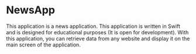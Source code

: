 # NewsApp

This application is a news application.
This application is written in Swift and is designed for educational purposes (It is open for development).
With this application, you can retrieve data from any website and display it on the main screen of the application.











